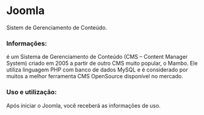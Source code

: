 # Joomla

Sistem de Gerenciamento de Conteúdo.

### Informações:

é um Sistema de Gerenciamento de Conteúdo (CMS – Content Manager System) criado em 2005 a partir de outro CMS muito popular, o Mambo. Ele utiliza linguagem PHP com banco de dados MySQL e é considerado por muitos a melhor ferramenta CMS OpenSource disponível no mercado.

### Uso e utilização:

Após iniciar o Joomla, você receberá as informações de uso.
